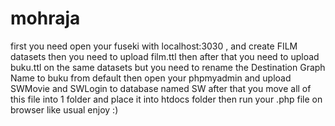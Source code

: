 # mohraja
first you need open your fuseki with localhost:3030 , and create FILM datasets then you need to upload film.ttl
then after that you need to upload buku.ttl on the same datasets but you need to rename the Destination Graph Name to buku from default 
then open your phpmyadmin and upload SWMovie and SWLogin to database named SW 
after that you move all of this file into 1 folder and place it into htdocs folder 
then run your .php file on browser like usual 
enjoy :) 
